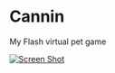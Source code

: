 # Cannin
My Flash virtual pet game

[![Screen Shot](Cannin.png)](https://maeiky.github.io/Cannin/index.html)
